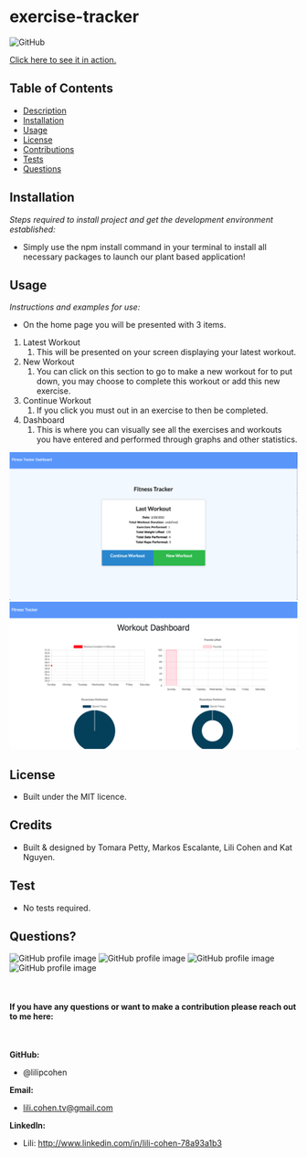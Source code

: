 # exercise-tracker

![GitHub](https://img.shields.io/badge/license-MIT-green)

<a href="https://exercise-workouts-tracker.herokuapp.com/?id=6031dff32aa4ad0015231f4f">Click here to see it in action.</a>

## Table of Contents

- [Description](#description)
- [Installation](#installation)
- [Usage](#usage)
- [License](#license)
- [Contributions](#contributions)
- [Tests](#tests)
- [Questions](#questions)

## Installation

_Steps required to install project and get the development environment established:_

- Simply use the npm install command in your terminal to install all necessary packages to launch our plant based application!

## Usage

_Instructions and examples for use:_

- On the home page you will be presented with 3 items.

1. Latest Workout
   1. This will be presented on your screen displaying your latest workout.
2. New Workout
   1. You can click on this section to go to make a new workout for to put down, you may choose to complete this workout or add this new exercise.
3. Continue Workout
   1. If you click you must out in an exercise to then be completed.
4. Dashboard
   1. This is where you can visually see all the exercises and workouts you have entered and performed through graphs and other statistics.

<img src="./public/images/home-page.png">
<img src="./public/images/dashboard.png">

## License

- Built under the MIT licence.

## Credits

- Built & designed by Tomara Petty, Markos Escalante, Lili Cohen and Kat Nguyen.

## Test

- No tests required.

## Questions?

<p float="left">
<img src="https://avatars0.githubusercontent.com/u/65513543?s=460&u=20bf726727263d5c2cb42b357ae261aff2a38e6e&v=4" alt="GitHub profile image" width="150">
<img src="https://avatars.githubusercontent.com/u/69019881?s=460&u=6854268124a5fbb368c638a74662e170b27b5e15&v=4" alt="GitHub profile image" width="150">
<img src="https://avatars.githubusercontent.com/u/70539107?s=460&u=19c6e1600b5f4d010ab5ab4f3527e2dcf96a1b2f&v=4" alt="GitHub profile image" width="150">
<img src="https://avatars.githubusercontent.com/u/71291602?s=460&u=0a57edde8d1542a08429d187f505e985f42d434b&v=4" alt="GitHub profile image" width="150">
</p>
<br>

#### If you have any questions or want to make a contribution please reach out to me here:

<br>

**GitHub:**

- @lilipcohen <br>

**Email:**

- lili.cohen.tv@gmail.com <br>

**LinkedIn:**

- Lili: http://www.linkedin.com/in/lili-cohen-78a93a1b3
